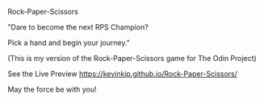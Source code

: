Rock-Paper-Scissors

"Dare to become the next RPS Champion?

Pick a hand and begin your journey."

(This is my version of the Rock-Paper-Scissors game for The Odin Project)

See the Live Preview
https://kevinkip.github.io/Rock-Paper-Scissors/


May the force be with you!
